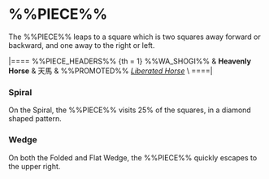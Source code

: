 # %%PIECE%%

The %%PIECE%% leaps to a square which is two squares away forward or
backward, and one away to the right or left. 

|====
%%PIECE_HEADERS%%
  {th = 1}  %%WA_SHOGI%%
&           **Heavenly Horse** & &#x5929;&#x99AC;
&           %%PROMOTED%% [*Liberated Horse*](liberated_horse.html) \\
====|

### Spiral

On the Spiral, the %%PIECE%% visits 25% of the squares, in a 
diamond shaped pattern.

### Wedge

On both the Folded and Flat Wedge, the %%PIECE%% quickly escapes
to the upper right.
